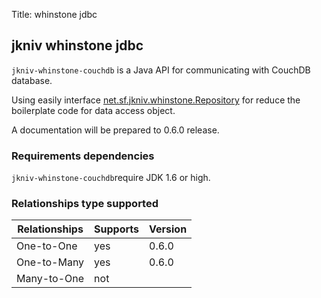 Title: whinstone jdbc

jkniv whinstone jdbc
--------------------

`jkniv-whinstone-couchdb` is a Java API for communicating with CouchDB database. 

Using easily interface <a href="jkniv.sourceforge.net/apidocs/net/sf/jkniv/whinstone/Repository.html">net.sf.jkniv.whinstone.Repository</a>
for reduce the boilerplate code for data access object.

A documentation will be prepared to 0.6.0 release.

### Requirements dependencies

`jkniv-whinstone-couchdb`require JDK 1.6 or high.


### Relationships type supported

| Relationships  | Supports | Version|
| -------------- | -------- |--------|
|One-to-One      |   yes    | 0.6.0  |
|One-to-Many     |   yes    | 0.6.0  |
|Many-to-One     |   not    |        |


